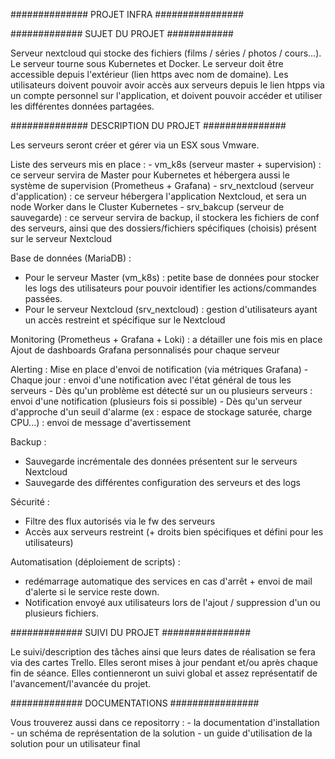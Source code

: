 ############## PROJET INFRA ################


############# SUJET DU PROJET ############

Serveur nextcloud qui stocke des fichiers (films / séries / photos / cours...).
Le serveur tourne sous Kubernetes et Docker. 
Le serveur doit être accessible depuis l'extérieur (lien https avec nom de domaine).
Les utilisateurs doivent pouvoir avoir accès aux serveurs depuis le lien htpps via un compte personnel sur l'application, et doivent pouvoir accéder et utiliser les différentes données partagées.


############## DESCRIPTION DU PROJET ###############

Les serveurs seront créer et gérer via un ESX sous Vmware.

Liste des serveurs mis en place : 
    - vm_k8s (serveur master + supervision) : ce serveur servira de Master pour Kubernetes et hébergera aussi le système de supervision (Prometheus + Grafana)
    - srv_nextcloud (serveur d'application) : ce serveur hébergera l'application Nextcloud, et sera un node Worker dans le Cluster Kubernetes
    - srv_bakcup (serveur de sauvegarde) : ce serveur servira de backup, il stockera les fichiers de conf des serveurs, ainsi que des dossiers/fichiers spécifiques (choisis) présent sur le serveur Nextcloud

Base de données (MariaDB) : 
- Pour le serveur Master (vm_k8s) : petite base de données pour stocker les logs des utilisateurs pour pouvoir identifier les actions/commandes passées.
- Pour le serveur Nextcloud (srv_nextcloud) : gestion d'utilisateurs ayant un accès restreint et spécifique sur le Nextcloud 


Monitoring (Prometheus + Grafana + Loki) : a détailler une fois mis en place 
Ajout de dashboards Grafana personnalisés pour chaque serveur

Alerting : 
Mise en place d'envoi de notification (via métriques Grafana) 
    - Chaque jour : envoi d'une notification avec l'état général de tous les serveurs 
    - Dès qu'un problème est détecté sur un ou plusieurs serveurs : envoi d'une notification (plusieurs fois si possible)
    - Dès qu'un serveur d'approche d'un seuil d'alarme (ex : espace de stockage saturée, charge CPU...) : envoi de message d'avertissement 


Backup : 
- Sauvegarde incrémentale des données présentent sur le serveurs Nextcloud
- Sauvegarde des différentes configuration des serveurs et des logs

Sécurité : 
- Filtre des flux autorisés via le fw des serveurs
- Accès aux serveurs restreint (+ droits bien spécifiques et défini pour les utilisateurs)

Automatisation (déploiement de scripts) :
- redémarrage automatique des services en cas d'arrêt + envoi de mail d'alerte si le service reste down. 
- Notification envoyé aux utilisateurs lors de l'ajout / suppression d'un ou plusieurs fichiers. 


############# SUIVI DU PROJET ################

Le suivi/description des tâches ainsi que leurs dates de réalisation se fera via des cartes Trello.
Elles seront mises à jour pendant et/ou après chaque fin de séance. 
Elles contienneront un suivi global et assez représentatif de l'avancement/l'avancée du projet. 


############# DOCUMENTATIONS ################

Vous trouverez aussi dans ce repositorry : 
    - la documentation d'installation 
    - un schéma de représentation de la solution 
    - un guide d'utilisation de la solution pour un utilisateur final























